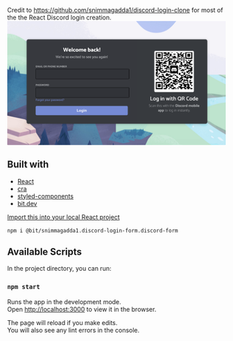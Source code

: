 Credit to https://github.com/snimmagadda1/discord-login-clone for most of the the React Discord login creation.
![alt text](screenshot.png)

## Built with

- [React](https://reactjs.org/)
- [cra](https://reactjs.org/docs/create-a-new-react-app.html)
- [styled-components](https://styled-components.com/)
- [bit.dev](https://bit.dev)

[Import this into your local React project](https://bit.dev/snimmagadda1/discord-login-form/discord-form)

```
npm i @bit/snimmagadda1.discord-login-form.discord-form
```

## Available Scripts

In the project directory, you can run:

### `npm start`

Runs the app in the development mode.\
Open [http://localhost:3000](http://localhost:3000) to view it in the browser.

The page will reload if you make edits.\
You will also see any lint errors in the console.

